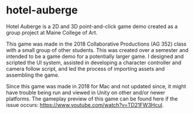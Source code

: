 # hotel-auberge
Hotel Auberge is a 2D and 3D point-and-click game demo created as a group project at Maine College of Art. 

This game was made in the 2018 Collaborative Productions (AG 352) class with a small group of other students. This was created over a semester and intended to be a game demo for a potentially larger game. I designed and scripted the UI system, assisted in developing a character controller and camera follow script, and led the process of importing assets and assembling the game.

Since this game was made in 2018 for Mac and not updated since, it might have trouble being run and viewed in Unity on other and/or newer platforms. The gameplay preview of this game can be found here if the issue occurs: https://www.youtube.com/watch?v=TD21FW3HcuI.
